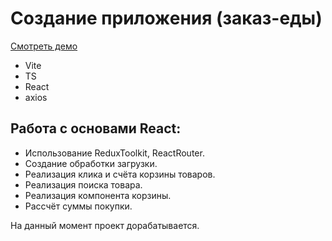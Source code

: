 # Создание приложения (заказ-еды)
[Смотреть демо](https://projectfastfoodsite-react-9qgyixyqt-vnagorniys-projects.vercel.app/auth/login)
- Vite
- TS
- React
- axios

## Работа с основами React:
- Использование ReduxToolkit, ReactRouter.
- Создание обработки загрузки.
- Реализация клика и счёта корзины товаров.
- Реализация поиска товара.
- Реализация компонента корзины.
- Рассчёт суммы покупки.

На данный момент проект дорабатывается.



